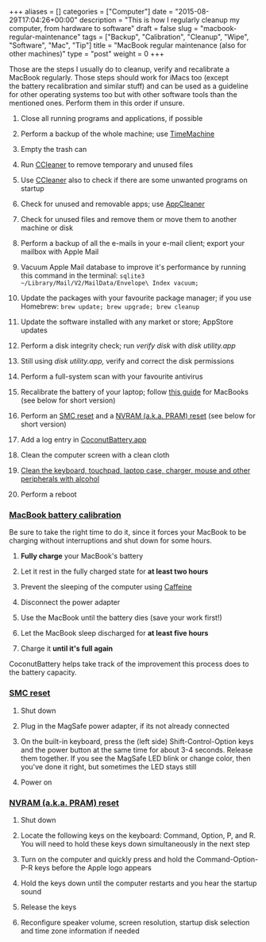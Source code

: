 +++
aliases      = []
categories   = ["Computer"]
date         = "2015-08-29T17:04:26+00:00"
description  = "This is how I regularly cleanup my computer, from hardware to software"
draft        = false
slug         = "macbook-regular-maintenance"
tags         = ["Backup", "Calibration", "Cleanup", "Wipe", "Software", "Mac", "Tip"]
title        = "MacBook regular maintenance (also for other machines)"
type         = "post"
weight       = 0
+++


Those are the steps I usually do to cleanup, verify and recalibrate a MacBook regularly. Those steps should work for iMacs too (except the battery recalibration and similar stuff) and can be used as a guideline for other operating systems too but with other software tools than the mentioned ones. Perform them in this order if unsure.



	
  1. Close all running programs and applications, if possible

	
  2. Perform a backup of the whole machine; use [TimeMachine](https://support.apple.com/en-us/HT201250)

	
  3. Empty the trash can

	
  4. Run [CCleaner](https://www.piriform.com/ccleaner) to remove temporary and unused files

	
  5. Use [CCleaner](https://www.piriform.com/ccleaner) also to check if there are some unwanted programs on startup

	
  6. Check for unused and removable apps; use [AppCleaner](http://www.freemacsoft.net/appcleaner/)

	
  7. Check for unused files and remove them or move them to another machine or disk

	
  8. Perform a backup of all the e-mails in your e-mail client; export your mailbox with Apple Mail

	
  9. Vacuum Apple Mail database to improve it's performance by running this command in the terminal: `sqlite3 ~/Library/Mail/V2/MailData/Envelope\ Index vacuum;`

	
  10. Update the packages with your favourite package manager; if you use Homebrew: `brew update; brew upgrade; brew cleanup`

	
  11. Update the software installed with any market or store; AppStore updates

	
  12. Perform a disk integrity check; run _verify disk_ with _disk utility.app_

	
  13. Still using _disk utility.app,_ verify and correct the disk permissions

	
  14. Perform a full-system scan with your favourite antivirus

	
  15. Recalibrate the battery of your laptop; follow [this guide](http://support.apple.com/kb/ht1490) for MacBooks (see below for short version)

	
  16. Perform an [SMC reset](http://support.apple.com/kb/HT3964) and a [NVRAM (a.k.a. PRAM) reset](https://support.apple.com/kb/HT1379) (see below for short version)

	
  17. Add a log entry in [CoconutBattery.app](http://www.coconut-flavour.com/coconutbattery/)

	
  18. Clean the computer screen with a clean cloth

	
  19. [Clean the keyboard, touchpad, laptop case, charger, mouse and other peripherals with alcohol](http://matjaz.it/your-phone-is-infected-not-only-computer-viruses-also-real-bacteria/)

	
  20. Perform a reboot




### [MacBook battery calibration](http://support.apple.com/kb/ht1490)


Be sure to take the right time to do it, since it forces your MacBook to be charging without interruptions and shut down for some hours.



	
  1. **Fully charge** your MacBook's battery

	
  2. Let it rest in the fully charged state for **at least two hours**

	
  3. Prevent the sleeping of the computer using [Caffeine](https://itunes.apple.com/us/app/caffeine/id411246225)

	
  4. Disconnect the power adapter

	
  5. Use the MacBook until the battery dies (save your work first!)

	
  6. Let the MacBook sleep discharged for **at least five hours**

	
  7. Charge it **until it's full again**


CoconutBattery helps take track of the improvement this process does to the battery capacity.


### [SMC reset](http://support.apple.com/kb/HT3964)





	
  1. Shut down

	
  2. Plug in the MagSafe power adapter, if its not already connected

	
  3. On the built-in keyboard, press the (left side) Shift-Control-Option keys and the power button at the same time for about 3-4 seconds. Release them together. If you see the MagSafe LED blink or change color, then you've done it right, but sometimes the LED stays still

	
  4. Power on




### [NVRAM (a.k.a. PRAM) reset](https://support.apple.com/kb/HT1379)





	
  1. Shut down

	
  2. Locate the following keys on the keyboard: Command, Option, P, and R. You will need to hold these keys down simultaneously in the next step

	
  3. Turn on the computer and quickly press and hold the Command-Option-P-R keys before the Apple logo appears

	
  4. Hold the keys down until the computer restarts and you hear the startup sound

	
  5. Release the keys

	
  6. Reconfigure speaker volume, screen resolution, startup disk selection and time zone information if needed



